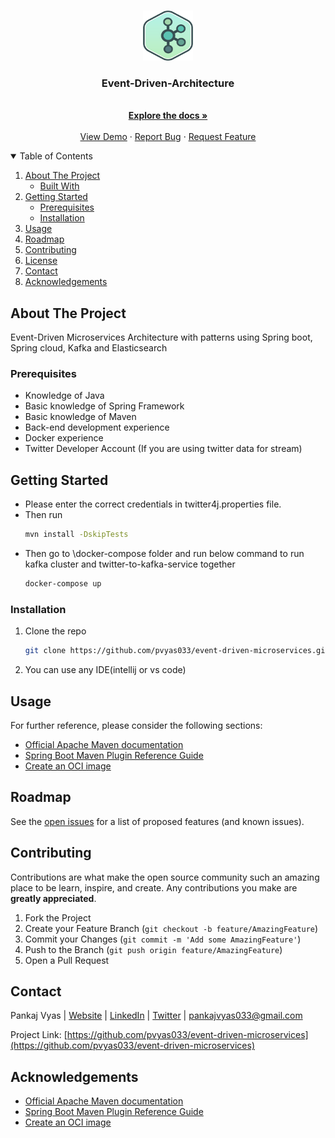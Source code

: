 <!-- PROJECT SHIELDS -->

<!-- PROJECT LOGO -->
<br />
<p align="center">
  <a href="https://github.com/pvyas033/event-driven-microservices">
    <img src="images/logo.png" alt="Logo" width="80" height="80">
  </a>

  <h3 align="center">Event-Driven-Architecture</h3>

  <p align="center">
    <br />
    <a href="https://github.com/pvyas033/event-driven-microservices"><strong>Explore the docs »</strong></a>
    <br />
    <br />
    <a href="https://github.com/pvyas033/event-driven-microservices">View Demo</a>
    ·
    <a href="https://github.com/pvyas033/event-driven-microservices/issues">Report Bug</a>
    ·
    <a href="https://github.com/pvyas033/event-driven-microservices/issues">Request Feature</a>
  </p>
 </p>



<!-- TABLE OF CONTENTS -->
<details open="open">
  <summary>Table of Contents</summary>
  <ol>
    <li>
      <a href="#about-the-project">About The Project</a>
      <ul>
        <li><a href="#built-with">Built With</a></li>
      </ul>
    </li>
    <li>
      <a href="#getting-started">Getting Started</a>
      <ul>
        <li><a href="#prerequisites">Prerequisites</a></li>
        <li><a href="#installation">Installation</a></li>
      </ul>
    </li>
    <li><a href="#usage">Usage</a></li>
    <li><a href="#roadmap">Roadmap</a></li>
    <li><a href="#contributing">Contributing</a></li>
    <li><a href="#license">License</a></li>
    <li><a href="#contact">Contact</a></li>
    <li><a href="#acknowledgements">Acknowledgements</a></li>
  </ol>
</details>



<!-- ABOUT THE PROJECT -->
## About The Project

Event-Driven Microservices Architecture with patterns using Spring boot, Spring cloud, Kafka and Elasticsearch


### Prerequisites

- Knowledge of Java
- Basic knowledge of Spring Framework
- Basic knowledge of Maven 
- Back-end development experience
- Docker experience
- Twitter Developer Account (If you are using twitter data for stream)

<!-- GETTING STARTED -->

## Getting Started

- Please enter the correct credentials in twitter4j.properties file.
- Then run 
  ```sh
  mvn install -DskipTests 
  ```
- Then go to \docker-compose folder and run below command to run kafka cluster and twitter-to-kafka-service together 
  ```sh
  docker-compose up 
  ```


### Installation

1. Clone the repo
   ```sh
   git clone https://github.com/pvyas033/event-driven-microservices.git
   ```
2. You can use any IDE(intellij or vs code) 

<!-- USAGE EXAMPLES -->
## Usage


For further reference, please consider the following sections:

* [Official Apache Maven documentation](https://maven.apache.org/guides/index.html)
* [Spring Boot Maven Plugin Reference Guide](https://docs.spring.io/spring-boot/docs/2.5.6/maven-plugin/reference/html/)
* [Create an OCI image](https://docs.spring.io/spring-boot/docs/2.5.6/maven-plugin/reference/html/#build-image)



<!-- ROADMAP -->
## Roadmap

See the [open issues](https://github.com/pvyas033/event-driven-microservices/issues) for a list of proposed features (and known issues).



<!-- CONTRIBUTING -->
## Contributing

Contributions are what make the open source community such an amazing place to be learn, inspire, and create. Any contributions you make are **greatly appreciated**.

1. Fork the Project
2. Create your Feature Branch (`git checkout -b feature/AmazingFeature`)
3. Commit your Changes (`git commit -m 'Add some AmazingFeature'`)
4. Push to the Branch (`git push origin feature/AmazingFeature`)
5. Open a Pull Request


<!-- CONTACT -->
## Contact

Pankaj Vyas | [Website](https://pankajvyas.in/#/) | [LinkedIn](https://www.linkedin.com/in/pankaj033/) | [Twitter](https://twitter.com/pankaj_pvt) | pankajvyas033@gmail.com

Project Link: [https://github.com/pvyas033/event-driven-microservices](https://github.com/pvyas033/event-driven-microservices)



<!-- ACKNOWLEDGEMENTS -->
## Acknowledgements
* [Official Apache Maven documentation](https://maven.apache.org/guides/index.html)
* [Spring Boot Maven Plugin Reference Guide](https://docs.spring.io/spring-boot/docs/2.5.6/maven-plugin/reference/html/)
* [Create an OCI image](https://docs.spring.io/spring-boot/docs/2.5.6/maven-plugin/reference/html/#build-image)


